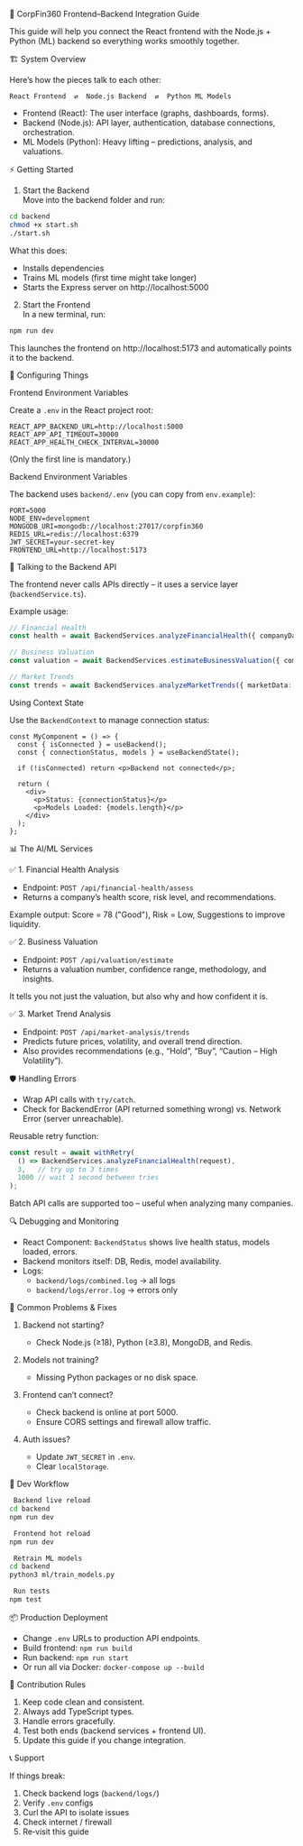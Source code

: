 
 🚀 CorpFin360 Frontend–Backend Integration Guide  

This guide will help you connect the React frontend with the Node.js + Python (ML) backend so everything works smoothly together.



 🏗️ System Overview  

Here’s how the pieces talk to each other:

```
React Frontend  ⇄  Node.js Backend  ⇄  Python ML Models
```

- Frontend (React): The user interface (graphs, dashboards, forms).  
- Backend (Node.js): API layer, authentication, database connections, orchestration.  
- ML Models (Python): Heavy lifting – predictions, analysis, and valuations.  



 ⚡ Getting Started  

 1. Start the Backend  
Move into the backend folder and run:

```bash
cd backend
chmod +x start.sh
./start.sh
```

What this does:
- Installs dependencies  
- Trains ML models (first time might take longer)  
- Starts the Express server on http://localhost:5000  



 2. Start the Frontend  
In a new terminal, run:

```bash
npm run dev
```

This launches the frontend on http://localhost:5173 and automatically points it to the backend.



 🔧 Configuring Things  

 Frontend Environment Variables  

Create a `.env` in the React project root:

```env
REACT_APP_BACKEND_URL=http://localhost:5000
REACT_APP_API_TIMEOUT=30000
REACT_APP_HEALTH_CHECK_INTERVAL=30000
```

(Only the first line is mandatory.)  



 Backend Environment Variables  

The backend uses `backend/.env` (you can copy from `env.example`):

```env
PORT=5000
NODE_ENV=development
MONGODB_URI=mongodb://localhost:27017/corpfin360
REDIS_URL=redis://localhost:6379
JWT_SECRET=your-secret-key
FRONTEND_URL=http://localhost:5173
```



 🔌 Talking to the Backend API  

The frontend never calls APIs directly – it uses a service layer (`backendService.ts`).

Example usage:

```typescript
// Financial Health
const health = await BackendServices.analyzeFinancialHealth({ companyData: { revenue: 5000000, net_income: 750000 } });

// Business Valuation
const valuation = await BackendServices.estimateBusinessValuation({ companyData: { revenue: 10000000, ebitda: 2500000 } });

// Market Trends
const trends = await BackendServices.analyzeMarketTrends({ marketData: { current_price: 150, volume: 25000000 } });
```



 Using Context State  

Use the `BackendContext` to manage connection status:

```tsx
const MyComponent = () => {
  const { isConnected } = useBackend();
  const { connectionStatus, models } = useBackendState();

  if (!isConnected) return <p>Backend not connected</p>;

  return (
    <div>
      <p>Status: {connectionStatus}</p>
      <p>Models Loaded: {models.length}</p>
    </div>
  );
};
```



 📊 The AI/ML Services  

 ✅ 1. Financial Health Analysis  
- Endpoint: `POST /api/financial-health/assess`  
- Returns a company’s health score, risk level, and recommendations.  

Example output: Score = 78 ("Good"), Risk = Low, Suggestions to improve liquidity.  



 ✅ 2. Business Valuation  
- Endpoint: `POST /api/valuation/estimate`  
- Returns a valuation number, confidence range, methodology, and insights.  

It tells you not just the valuation, but also why and how confident it is.  



 ✅ 3. Market Trend Analysis  
- Endpoint: `POST /api/market-analysis/trends`  
- Predicts future prices, volatility, and overall trend direction.  
- Also provides recommendations (e.g., “Hold”, “Buy”, “Caution – High Volatility”).  



 🛡️ Handling Errors  

- Wrap API calls with `try/catch`.  
- Check for BackendError (API returned something wrong) vs. Network Error (server unreachable).  

Reusable retry function:

```typescript
const result = await withRetry(
  () => BackendServices.analyzeFinancialHealth(request),
  3,   // try up to 3 times
  1000 // wait 1 second between tries
);
```

Batch API calls are supported too – useful when analyzing many companies.



 🔍 Debugging and Monitoring  

- React Component: `BackendStatus` shows live health status, models loaded, errors.  
- Backend monitors itself: DB, Redis, model availability.  
- Logs:  
  - `backend/logs/combined.log` → all logs  
  - `backend/logs/error.log` → errors only  



 🚨 Common Problems & Fixes  

1. Backend not starting?  
   - Check Node.js (≥18), Python (≥3.8), MongoDB, and Redis.  

2. Models not training?  
   - Missing Python packages or no disk space.  

3. Frontend can’t connect?  
   - Check backend is online at port 5000.  
   - Ensure CORS settings and firewall allow traffic.  

4. Auth issues?  
   - Update `JWT_SECRET` in `.env`.  
   - Clear `localStorage`.  



 🔄 Dev Workflow

```bash
 Backend live reload
cd backend
npm run dev

 Frontend hot reload
npm run dev

 Retrain ML models
cd backend
python3 ml/train_models.py

 Run tests
npm test
```



 📦 Production Deployment  

- Change `.env` URLs to production API endpoints.  
- Build frontend: `npm run build`  
- Run backend: `npm run start`  
- Or run all via Docker: `docker-compose up --build`  



 🤝 Contribution Rules  

1. Keep code clean and consistent.  
2. Always add TypeScript types.  
3. Handle errors gracefully.  
4. Test both ends (backend services + frontend UI).  
5. Update this guide if you change integration.  



 📞 Support  

If things break:  
1. Check backend logs (`backend/logs/`)  
2. Verify `.env` configs  
3. Curl the API to isolate issues  
4. Check internet / firewall  
5. Re‑visit this guide  


